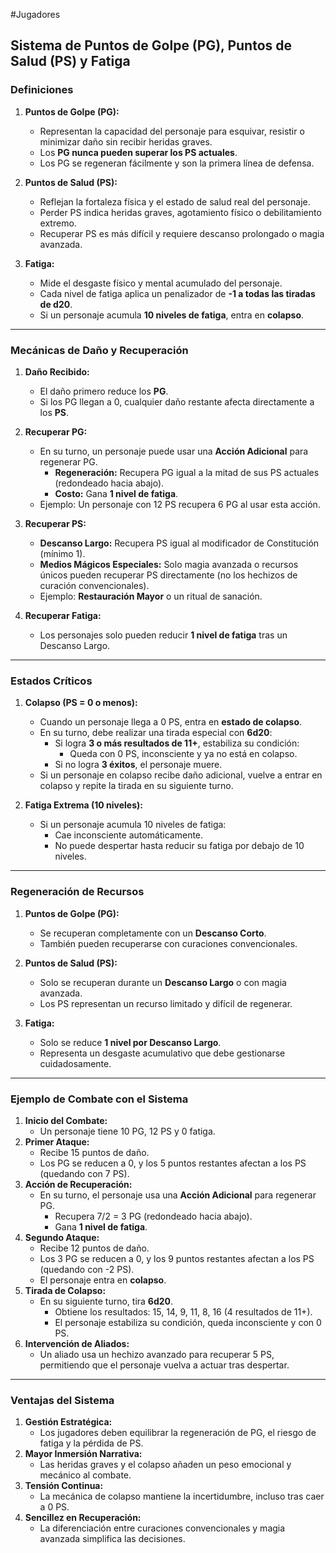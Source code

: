 #Jugadores
## **Sistema de Puntos de Golpe (PG), Puntos de Salud (PS) y Fatiga**

### **Definiciones**

1. **Puntos de Golpe (PG):**
    
    - Representan la capacidad del personaje para esquivar, resistir o minimizar daño sin recibir heridas graves.
    - Los **PG nunca pueden superar los PS actuales**.
    - Los PG se regeneran fácilmente y son la primera línea de defensa.
2. **Puntos de Salud (PS):**
    
    - Reflejan la fortaleza física y el estado de salud real del personaje.
    - Perder PS indica heridas graves, agotamiento físico o debilitamiento extremo.
    - Recuperar PS es más difícil y requiere descanso prolongado o magia avanzada.
3. **Fatiga:**
    
    - Mide el desgaste físico y mental acumulado del personaje.
    - Cada nivel de fatiga aplica un penalizador de **-1 a todas las tiradas de d20**.
    - Si un personaje acumula **10 niveles de fatiga**, entra en **colapso**.

---

### **Mecánicas de Daño y Recuperación**

1. **Daño Recibido:**
    
    - El daño primero reduce los **PG**.
    - Si los PG llegan a 0, cualquier daño restante afecta directamente a los **PS**.
2. **Recuperar PG:**
    
    - En su turno, un personaje puede usar una **Acción Adicional** para regenerar PG.
        - **Regeneración:** Recupera PG igual a la mitad de sus PS actuales (redondeado hacia abajo).
        - **Costo:** Gana **1 nivel de fatiga**.
    - Ejemplo: Un personaje con 12 PS recupera 6 PG al usar esta acción.
3. **Recuperar PS:**
    
    - **Descanso Largo:** Recupera PS igual al modificador de Constitución (mínimo 1).
    - **Medios Mágicos Especiales:** Solo magia avanzada o recursos únicos pueden recuperar PS directamente (no los hechizos de curación convencionales).
    - Ejemplo: **Restauración Mayor** o un ritual de sanación.
4. **Recuperar Fatiga:**
    
    - Los personajes solo pueden reducir **1 nivel de fatiga** tras un Descanso Largo.

---

### **Estados Críticos**

1. **Colapso (PS = 0 o menos):**
    
    - Cuando un personaje llega a 0 PS, entra en **estado de colapso**.
    - En su turno, debe realizar una tirada especial con **6d20**:
        - Si logra **3 o más resultados de 11+**, estabiliza su condición:
            - Queda con 0 PS, inconsciente y ya no está en colapso.
        - Si no logra **3 éxitos**, el personaje muere.
    - Si un personaje en colapso recibe daño adicional, vuelve a entrar en colapso y repite la tirada en su siguiente turno.
2. **Fatiga Extrema (10 niveles):**
    
    - Si un personaje acumula 10 niveles de fatiga:
        - Cae inconsciente automáticamente.
        - No puede despertar hasta reducir su fatiga por debajo de 10 niveles.

---

### **Regeneración de Recursos**

1. **Puntos de Golpe (PG):**
    
    - Se recuperan completamente con un **Descanso Corto**.
    - También pueden recuperarse con curaciones convencionales.
2. **Puntos de Salud (PS):**
    
    - Solo se recuperan durante un **Descanso Largo** o con magia avanzada.
    - Los PS representan un recurso limitado y difícil de regenerar.
3. **Fatiga:**
    
    - Solo se reduce **1 nivel por Descanso Largo**.
    - Representa un desgaste acumulativo que debe gestionarse cuidadosamente.

---

### **Ejemplo de Combate con el Sistema**

1. **Inicio del Combate:**
    - Un personaje tiene 10 PG, 12 PS y 0 fatiga.
2. **Primer Ataque:**
    - Recibe 15 puntos de daño.
    - Los PG se reducen a 0, y los 5 puntos restantes afectan a los PS (quedando con 7 PS).
3. **Acción de Recuperación:**
    - En su turno, el personaje usa una **Acción Adicional** para regenerar PG.
        - Recupera 7/2 = 3 PG (redondeado hacia abajo).
        - Gana **1 nivel de fatiga**.
4. **Segundo Ataque:**
    - Recibe 12 puntos de daño.
    - Los 3 PG se reducen a 0, y los 9 puntos restantes afectan a los PS (quedando con -2 PS).
    - El personaje entra en **colapso**.
5. **Tirada de Colapso:**
    - En su siguiente turno, tira **6d20**.
        - Obtiene los resultados: 15, 14, 9, 11, 8, 16 (4 resultados de 11+).
        - El personaje estabiliza su condición, queda inconsciente y con 0 PS.
6. **Intervención de Aliados:**
    - Un aliado usa un hechizo avanzado para recuperar 5 PS, permitiendo que el personaje vuelva a actuar tras despertar.

---

### **Ventajas del Sistema**

1. **Gestión Estratégica:**
    - Los jugadores deben equilibrar la regeneración de PG, el riesgo de fatiga y la pérdida de PS.
2. **Mayor Inmersión Narrativa:**
    - Las heridas graves y el colapso añaden un peso emocional y mecánico al combate.
3. **Tensión Continua:**
    - La mecánica de colapso mantiene la incertidumbre, incluso tras caer a 0 PS.
4. **Sencillez en Recuperación:**
    - La diferenciación entre curaciones convencionales y magia avanzada simplifica las decisiones.